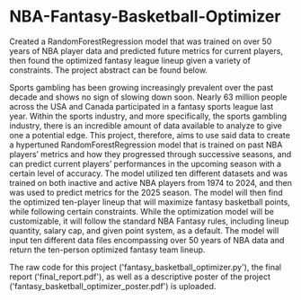 # NBA-Fantasy-Basketball-Optimizer
Created a RandomForestRegression model that was trained on over 50 years of NBA player data and predicted future metrics for current players, then found the optimized fantasy league lineup given a variety of constraints. The project abstract can be found below.

Sports gambling has been growing increasingly prevalent over the past decade and shows no sign of slowing down soon. Nearly 63 million people across the USA and Canada participated in a fantasy sports league last year. Within the sports industry, and more specifically, the sports gambling industry, there is an incredible amount of data available to analyze to give one a potential edge. This project, therefore, aims to use said data to create a hypertuned RandomForestRegression model that is trained on past NBA players’ metrics and how they progressed through successive seasons, and can predict current players’ performances in the upcoming season with a certain level of accuracy. The model utilized ten different datasets and was trained on both inactive and active NBA players from 1974 to 2024, and then was used to predict metrics for the 2025 season. The model will then find the optimized ten-player lineup that will maximize fantasy basketball points, while following certain constraints. While the optimization model will be customizable, it will follow the standard NBA Fantasy rules, including lineup quantity, salary cap, and given point system, as a default. The model will input ten different data files encompassing over 50 years of NBA data and return the ten-person optimized fantasy team lineup.

The raw code for this project ('fantasy_basketball_optimizer.py'), the final report ('final_report.pdf'), as well as a descriptive poster of the project ('fantasy_basketball_optimizer_poster.pdf') is uploaded.
